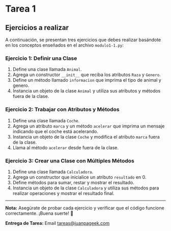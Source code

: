 # Tarea 1

## Ejercicios a realizar

A continuación, se presentan tres ejercicios que debes realizar basándote en los conceptos enseñados en el archivo `modulo1-1.py`:


### Ejercicio 1: Definir una Clase

1. Define una clase llamada `Animal`.
2. Agrega un constructor `__init__` que reciba los atributos `Raza` y `Genero`.
3. Define un método llamado `informacion` que imprima el tipo de animal y genero.
4. Instancia un objeto de la clase `Animal` y utiliza sus atributos y métodos fuera de la clase.


### Ejercicio 2: Trabajar con Atributos y Métodos

1. Define una clase llamada `Coche`.
2. Agrega un atributo `marca` y un método `acelerar` que imprima un mensaje indicando que el coche está acelerando.
3. Instancia un objeto de la clase `Coche` y modifica el atributo `marca` fuera de la clase.
4. Llama al método `acelerar` desde fuera de la clase.


### Ejercicio 3: Crear una Clase con Múltiples Métodos

1. Define una clase llamada `Calculadora`.
2. Agrega un constructor que inicialice un atributo `resultado` en 0.
3. Define métodos para sumar, restar y mostrar el resultado.
4. Instancia un objeto de la clase `Calculadora` y utiliza sus métodos para realizar operaciones y mostrar el resultado final.

---

**Nota:** Asegúrate de probar cada ejercicio y verificar que el código funcione correctamente. ¡Buena suerte! 🚀

**Entrega de Tarea:** Email tareas@juanpageek.com 
